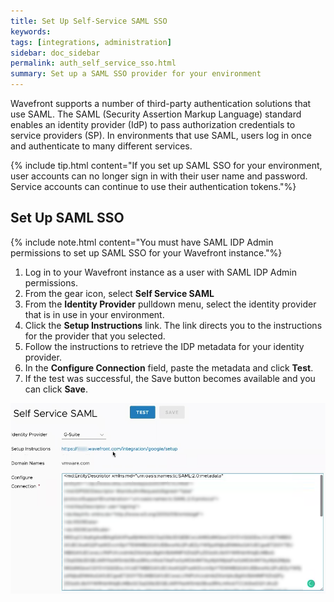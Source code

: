 ```yaml
---
title: Set Up Self-Service SAML SSO
keywords:
tags: [integrations, administration]
sidebar: doc_sidebar
permalink: auth_self_service_sso.html 
summary: Set up a SAML SSO provider for your environment
---
```


Wavefront supports a number of third-party authentication solutions that use SAML. The SAML (Security Assertion Markup Language) standard enables an identity provider (IdP) to pass authorization credentials to service providers (SP). In environments that use SAML, users log in once and authenticate to many different services.

{% include tip.html content="If you set up SAML SSO for your environment, user accounts can no longer sign in with their user name and password. Service accounts can continue to use their authentication tokens."%}


## Set Up SAML SSO

{% include note.html content="You must have SAML IDP Admin permissions to set up SAML SSO for your Wavefront instance."%}

1. Log in to your Wavefront instance as a user with SAML IDP Admin permissions.
2. From the gear icon, select **Self Service SAML**
3. From the **Identity Provider** pulldown menu, select the identity provider that is in use in your environment.
4. Click the **Setup Instructions** link. The link directs you to the instructions for the provider that you selected.
5. Follow the instructions to retrieve the IDP metadata for your identity provider.
6. In the **Configure Connection** field, paste the metadata and click **Test**.
7. If the test was successful, the Save button becomes available and you can click **Save**.

![screenshot with fields filled in & blurred out](images/self_service_sso.png)
